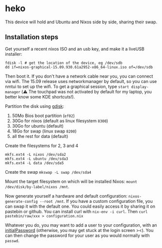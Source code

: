 # heko

This device will hold and Ubuntu and Nixos side by side, sharing their swap.


## Installation steps

Get yourself a recent nixos ISO and an usb key, and make it a liveUSB installer:
```
fdisk -l # get the location of the device, eg /dev/sdb
dd if=nixos-graphical-15.09.930.61a2952-x86_64-linux.iso of=/dev/sdb
```

Then boot it. If you don't have a network cable near you, you can connect via
wifi. The 15.09 release uses networkmanager by default, so you can use nmtui to
set up the wifi. To get a graphical session, type `start display-manager`
(:warning: The touchpad was not activated by default for my laptop, you better
know some KDE shortcuts!).

Partition the disk using [gdisk]:
  1. 50Mo Bios boot partition (`ef02`)
  2. 30Go for nixos (default as linux filesystem `8300`)
  3. 30Go for ubuntu (default)
  4. 18Go for swap (linux swap `8200`)
  5. all the rest for data (default)

[gdisk]: http://www.rodsbooks.com/gdisk/walkthrough.html

Create the filesystems for 2, 3 and 4
```
mkfs.ext4 -L nixos /dev/sda2
mkfs.ext4 -L ubuntu /dev/sda3
mkfs.ext4 -L data /dev/sda5
```

Create the swap `mkswap -L swap /dev/sda4`

Mount the target filesystem on which will be installed Nixos: `mount /dev/disk/by-label/nixos /mnt`.

Now generate yourself a hardware and default configuration:
`nixos-generate-config --root /mnt`. If you have a custom configuration file,
you can swap it with the default one. You could easily access it by sharing it
on pastebin or github. You can install curl with `nix-env -i curl`. Then
`curl pastebin/raw/xxx > configuration.nix`

Whatever you do, you may want to add a user to your configuration, with an
[initialPassword](https://nixos.org/nixos/manual/options.html#opt-users.users._name__.initialPassword)
(otherwise, you may get stuck at the login screen ><). You can then change the
password for your user as you would normally with `passwd`.
